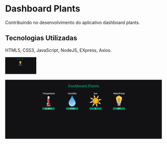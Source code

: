 # Dashboard Plants
Contribuindo no desenvolvimento do aplicativo dashboard plants.

## Tecnologias Utilizadas
HTML5, CSS3, JavaScript, NodeJS, EXpress, Axios.

<p>
  <img src=".github/pageOne.png" width="100">
</p>

<p>
  <img src=".github/pageTwo.png">
</p>













 
